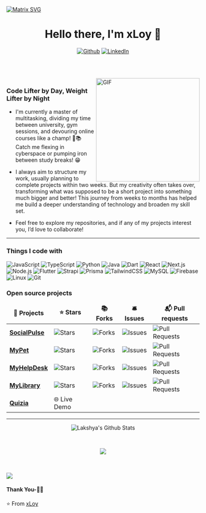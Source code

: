 
  [![Matrix SVG](https://raw.githubusercontent.com/rodrigograca31/rodrigograca31/master/matrix.svg)](https://mydevify.com) 
<p>
  <h1 align="center"><b>Hello there, I'm xLoy 👋</b></h1>
</p>



<p align="center">
  <a href="https://github.com/xloyb" target="_blank"><img alt="Github" src="https://img.shields.io/badge/GitHub-%2312100E.svg?&style=for-the-badge&logo=Github&logoColor=white" /></a>
  <a href="https://www.linkedin.com/in/xloy/" target="_blank"><img alt="LinkedIn" src="https://img.shields.io/badge/linkedin-%230077B5.svg?&style=for-the-badge&logo=linkedin&logoColor=white" /></a>
</p>




<p align="center">
<br>
<!--<a href="https://www.facebook.com/smarty.saisumanth"><img src="https://img.shields.io/badge/facebook-%231877F2.svg?&style=for-the-badge&logo=facebook&logoColor=white" alt="Facebook" /></a>&nbsp;
<a href="https://instagram.com/the.cs.geek?igshid=1mamru7aa53b2"><img src="https://img.shields.io/badge/instagram-%23E4405F.svg?&style=for-the-badge&logo=instagram&logoColor=white" alt="Instagram" /></a>&nbsp;
<a href="https://www.linkedin.com/in/sai-sumanth-talluri-3b7811141"><img src="https://img.shields.io/badge/linkedin-%230077B5.svg?&style=for-the-badge&logo=linkedin&logoColor=white" alt="LinkedIn" /></a>&nbsp;
<a href="mailto:tallurisaisumanth77@gmail.com?subject=Hola%20Sumanth"><img src="https://img.shields.io/badge/gmail-%23D14836.svg?&style=for-the-badge&logo=gmail&logoColor=white" alt="Gmail"/></a>&nbsp;
<a href="https://kkvanonymous.github.io/"><img alt="Website" src="https://img.shields.io/website?style=for-the-badge&up_message=portfolio&url=https%3A%2F%2Fkkvanonymous.github.io%2F"></a>-->
</p>

<br>

<img align="right" height="270px" alt="GIF" src="https://mydevify.com/assets/index.494ac568.png" />

### Code Lifter by Day, Weight Lifter by Night
-  I'm currently a master of multitasking, dividing my time between university, gym sessions, and devouring online courses like a champ! 💪📚 Catch me flexing in cyberspace or pumping iron between study breaks! :grin:

- I always aim to structure my work, usually planning to complete projects within two weeks. But my creativity often takes over, transforming what was supposed to be a short project into something much bigger and better! This journey from weeks to months has helped me build a deeper understanding of technology and broaden my skill set.

- Feel free to explore my repositories, and if any of my projects interest you, I’d love to collaborate!

---

<h3>Things I code with</h3>
<p>
  <img alt="JavaScript" src="https://img.shields.io/badge/-JavaScript-F7DF1E?style=flat-square&logo=javascript&logoColor=black" />
  <img alt="TypeScript" src="https://img.shields.io/badge/-TypeScript-007ACC?style=flat-square&logo=typescript&logoColor=white" />
  <img alt="Python" src="https://img.shields.io/badge/-Python-3776AB?style=flat-square&logo=python&logoColor=white" />
  <img alt="Java" src="https://img.shields.io/badge/-Java-007396?style=flat-square&logo=java&logoColor=white" />
  <img alt="Dart" src="https://img.shields.io/badge/-Dart-0175C2?style=flat-square&logo=dart&logoColor=white" />
  <img alt="React" src="https://img.shields.io/badge/-React-45b8d8?style=flat-square&logo=react&logoColor=white" />
  <img alt="Next.js" src="https://img.shields.io/badge/-Next.js-000000?style=flat-square&logo=nextdotjs&logoColor=white" />
  <img alt="Node.js" src="https://img.shields.io/badge/-Node.js-43853d?style=flat-square&logo=node.js&logoColor=white" />
  <img alt="Flutter" src="https://img.shields.io/badge/-Flutter-02569B?style=flat-square&logo=flutter&logoColor=white" />
  <img alt="Strapi" src="https://img.shields.io/badge/-Strapi-2F2E8B?style=flat-square&logo=strapi&logoColor=white" />
  <img alt="Prisma" src="https://img.shields.io/badge/-Prisma-2D3748?style=flat-square&logo=prisma&logoColor=white" />
  <img alt="TailwindCSS" src="https://img.shields.io/badge/-TailwindCSS-38B2AC?style=flat-square&logo=tailwind-css&logoColor=white" />
  <img alt="MySQL" src="https://img.shields.io/badge/-MySQL-4479A1?style=flat-square&logo=mysql&logoColor=white" />
  <img alt="Firebase" src="https://img.shields.io/badge/-Firebase-FFCA28?style=flat-square&logo=firebase&logoColor=black" />
  <img alt="Linux" src="https://img.shields.io/badge/-Linux-FCC624?style=flat-square&logo=linux&logoColor=black" />
  <img alt="Git" src="https://img.shields.io/badge/-Git-F05032?style=flat-square&logo=git&logoColor=white" />
</p>

<h3>Open source projects</h3>
<table>
  <thead align="center">
    <tr>
      <td><b>🎁 Projects</b></td>
      <td><b>⭐ Stars</b></td>
      <td><b>📚 Forks</b></td>
      <td><b>🛎 Issues</b></td>
      <td><b>📬 Pull requests</b></td>
    </tr>
  </thead>
  <tbody>
    <tr>
      <td><a href="https://github.com/xloyb/SocialPulse-React-Node.js-MySQL-Social-Media-App-Full-Stack-Social-Network-App-Open-Source"><b>SocialPulse</b></a></td>
      <td><img alt="Stars" src="https://img.shields.io/github/stars/xloyb/SocialPulse-React-Node.js-MySQL-Social-Media-App-Full-Stack-Social-Network-App-Open-Source?style=flat-square&labelColor=343b41"/></td>
      <td><img alt="Forks" src="https://img.shields.io/github/forks/xloyb/SocialPulse-React-Node.js-MySQL-Social-Media-App-Full-Stack-Social-Network-App-Open-Source?style=flat-square&labelColor=343b41"/></td>
      <td><img alt="Issues" src="https://img.shields.io/github/issues/xloyb/SocialPulse-React-Node.js-MySQL-Social-Media-App-Full-Stack-Social-Network-App-Open-Source?style=flat-square&labelColor=343b41"/></td>
      <td><img alt="Pull Requests" src="https://img.shields.io/github/issues-pr/xloyb/SocialPulse-React-Node.js-MySQL-Social-Media-App-Full-Stack-Social-Network-App-Open-Source?style=flat-square&labelColor=343b41"/></td>
    </tr>
    <tr>
      <td><a href="https://github.com/xloyb/MyPet"><b>MyPet</b></a></td>
      <td><img alt="Stars" src="https://img.shields.io/github/stars/xloyb/MyPet?style=flat-square&labelColor=343b41"/></td>
      <td><img alt="Forks" src="https://img.shields.io/github/forks/xloyb/MyPet?style=flat-square&labelColor=343b41"/></td>
      <td><img alt="Issues" src="https://img.shields.io/github/issues/xloyb/MyPet?style=flat-square&labelColor=343b41"/></td>
      <td><img alt="Pull Requests" src="https://img.shields.io/github/issues-pr/xloyb/MyPet?style=flat-square&labelColor=343b41"/></td>
    </tr>
    <tr>
      <td><a href="https://github.com/xloyb/MyHelpDesk"><b>MyHelpDesk</b></a></td>
      <td><img alt="Stars" src="https://img.shields.io/github/stars/xloyb/MyHelpDesk?style=flat-square&labelColor=343b41"/></td>
      <td><img alt="Forks" src="https://img.shields.io/github/forks/xloyb/MyHelpDesk?style=flat-square&labelColor=343b41"/></td>
      <td><img alt="Issues" src="https://img.shields.io/github/issues/xloyb/MyHelpDesk?style=flat-square&labelColor=343b41"/></td>
      <td><img alt="Pull Requests" src="https://img.shields.io/github/issues-pr/xloyb/MyHelpDesk?style=flat-square&labelColor=343b41"/></td>
    </tr>
    <tr>
      <td><a href="https://github.com/xloyb/MyLibrary"><b>MyLibrary</b></a></td>
      <td><img alt="Stars" src="https://img.shields.io/github/stars/xloyb/MyLibrary?style=flat-square&labelColor=343b41"/></td>
      <td><img alt="Forks" src="https://img.shields.io/github/forks/xloyb/MyLibrary?style=flat-square&labelColor=343b41"/></td>
      <td><img alt="Issues" src="https://img.shields.io/github/issues/xloyb/MyLibrary?style=flat-square&labelColor=343b41"/></td>
      <td><img alt="Pull Requests" src="https://img.shields.io/github/issues-pr/xloyb/MyLibrary?style=flat-square&labelColor=343b41"/></td>
    </tr>
    <tr>
      <td><a href="https://xloyb.github.io/Quizia-Application/"><b>Quizia</b></a></td>
      <td>🌐 Live Demo</td>
      <td colspan="3"></td>
    </tr>
  </tbody>
</table>

---



<p align='center'>
  <img align="center" src="https://github-readme-stats.vercel.app/api?username=xloyb&show_icons=true&title_color=fff&icon_color=79ff97&text_color=efefef&bg_color=24292e&include_all_commits=true" alt="Lakshya's Github Stats">
</p>

<br>

<p align='center'>
  <img align="center" src="https://github-readme-stats.vercel.app/api/top-langs/?username=xloyb&show_icons=true&hide_border=true&theme=radical">
</p>

<!-- stats
![GitHub stats](https://github-readme-stats.vercel.app/api?username=Sumanth-Talluri&show_icons=true&hide_border=true&theme=dark)
![Sumanth's github Programming stats](https://github-readme-stats.vercel.app/api/top-langs/?username=Sumanth-Talluri&show_icons=true&hide_border=true")-->

<!-- repos
<a href="https://github.com/Sumanth-Talluri/Readers-Cabin">
  <img align="left" src="https://github-readme-stats.vercel.app/api/pin/?username=Sumanth-Talluri&repo=Readers-Cabin&theme=dark" />
</a>
<a href="https://github.com/Sumanth-Talluri/JPMorgan-Chase-Virtual-Internship">
  <img align="left" src="https://github-readme-stats.vercel.app/api/pin/?username=Sumanth-Talluri&repo=JPMorgan-Chase-Virtual-Internship&theme=dark" />
</a>
<a href="https://github.com/Sumanth-Talluri/Python-for-Everybody-Specialization">
  <img align="left" src="https://github-readme-stats.vercel.app/api/pin/?username=Sumanth-Talluri&repo=Python-for-Everybody-Specialization&theme=dark" />
</a>
-->

<br>


<!--END_SECTION:waka-->

<br>

<div align="center">
<!-- <h3 align="center">Show some &nbsp;❤️&nbsp; by starring some of the repositories!</h3>-->
</div><img src="https://github.com/punitkmryh/punitkmryh/blob/master/wave.svg" /> 

#### Thank You-🙏🏼

⭐️ From [xLoy](https://github.com/xloyb)

<!--[website]: -->

<!--[youtube]: https://www.youtube.com/channel/UC40R8Rvwjhu08Z0MFffNfsg-->
[linkedin]: [https://www.linkedin.com/in/sai-sumanth-talluri-3b7811141](https://www.linkedin.com/in/xloy/)https://www.linkedin.com/in/xloy/
